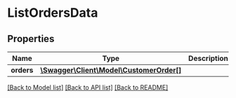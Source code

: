 # ListOrdersData

## Properties
Name | Type | Description | Notes
------------ | ------------- | ------------- | -------------
**orders** | [**\Swagger\Client\Model\CustomerOrder[]**](CustomerOrder.md) |  | [optional] 

[[Back to Model list]](../README.md#documentation-for-models) [[Back to API list]](../README.md#documentation-for-api-endpoints) [[Back to README]](../README.md)


